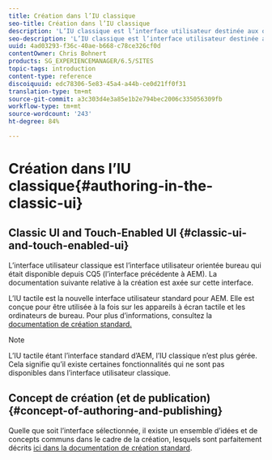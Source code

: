 ```yaml
---
title: Création dans l’IU classique
seo-title: Création dans l’IU classique
description: 'L’IU classique est l’interface utilisateur destinée aux ordinateurs de bureau, disponible depuis la version CQ5. La documentation suivante relative à la création est axée sur cette interface. L’IU tactile est la nouvelle interface utilisateur standard pour AEM. Elle est conçue pour être utilisée à la fois sur les appareils à écran tactile et les ordinateurs de bureau. Pour plus d’informations, consultez la documentation de création standard. '
seo-description: 'L’IU classique est l’interface utilisateur destinée aux ordinateurs de bureau, disponible depuis la version CQ5. La documentation suivante relative à la création est axée sur cette interface. L’IU tactile est la nouvelle interface utilisateur standard pour AEM. Elle est conçue pour être utilisée à la fois sur les appareils à écran tactile et les ordinateurs de bureau. Pour plus d’informations, consultez la documentation de création standard. '
uuid: 4ad03293-f36c-40ae-b668-c78ce326cf0d
contentOwner: Chris Bohnert
products: SG_EXPERIENCEMANAGER/6.5/SITES
topic-tags: introduction
content-type: reference
discoiquuid: edc78306-5e83-45a4-a44b-ce0d21ff0f31
translation-type: tm+mt
source-git-commit: a3c303d4e3a85e1b2e794bec2006c335056309fb
workflow-type: tm+mt
source-wordcount: '243'
ht-degree: 84%

---
```



# Création dans l’IU classique{#authoring-in-the-classic-ui}

## Classic UI and Touch-Enabled UI {#classic-ui-and-touch-enabled-ui}

L’interface utilisateur classique est l’interface utilisateur orientée bureau qui était disponible depuis CQ5 (l’interface précédente à AEM). La documentation suivante relative à la création est axée sur cette interface. 

L’IU tactile est la nouvelle interface utilisateur standard pour AEM. Elle est conçue pour être utilisée à la fois sur les appareils à écran tactile et les ordinateurs de bureau. Pour plus d’informations, consultez la [documentation de création standard.](/help/sites-authoring/author.md)

>[!NOTE]
>
>L’IU tactile étant l’interface standard d’AEM, l’IU classique n’est plus gérée. Cela signifie qu’il existe certaines fonctionnalités qui ne sont pas disponibles dans l’interface utilisateur classique.

## Concept de création (et de publication) {#concept-of-authoring-and-publishing}

Quelle que soit l’interface sélectionnée, il existe un ensemble d’idées et de concepts communs dans le cadre de la création, lesquels sont parfaitement décrits [ici dans la documentation de création standard](/help/sites-authoring/author.md#concept-of-authoring-and-publishing).

